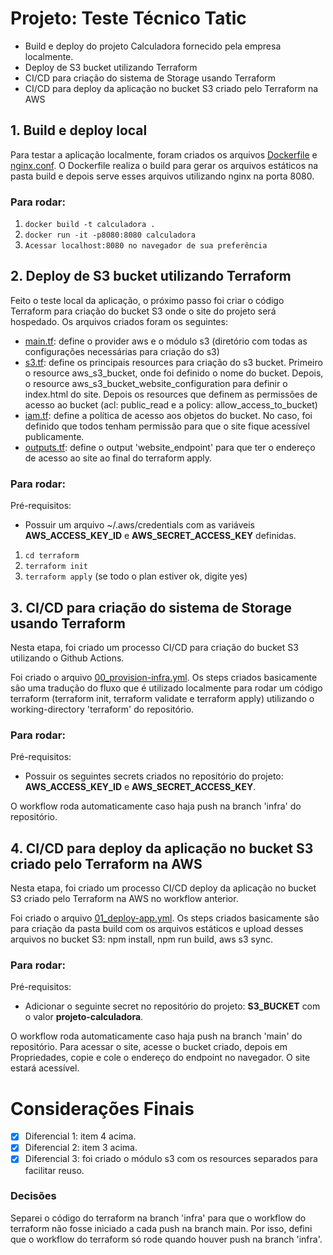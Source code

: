 # Projeto: Teste Técnico Tatic

- Build e deploy do projeto Calculadora fornecido pela empresa localmente.
- Deploy de S3 bucket utilizando Terraform
- CI/CD para criação do sistema de Storage usando Terraform
- CI/CD para deploy da aplicação no bucket S3 criado pelo Terraform na AWS


## 1. Build e deploy local

Para testar a aplicação localmente, foram criados os arquivos [Dockerfile](Dockerfile) e [nginx.conf](nginx.conf). O Dockerfile realiza o build para gerar os arquivos estáticos na pasta build e depois serve esses arquivos utilizando nginx na porta 8080.

### Para rodar:

1. `docker build -t calculadora .`
2. `docker run -it -p8080:8080 calculadora`
3. `Acessar localhost:8080 no navegador de sua preferência`


## 2. Deploy de S3 bucket utilizando Terraform

Feito o teste local da aplicação, o próximo passo foi criar o código Terraform para criação do bucket S3 onde o site do projeto será hospedado. Os arquivos criados foram os seguintes:

- [main.tf](terraform/main.tf): define o provider aws e o módulo s3 (diretório com todas as configurações necessárias para criação do s3)
- [s3.tf](terraform/s3/s3.tf): define os principais resources para criação do s3 bucket. Primeiro o resource aws_s3_bucket, onde foi definido o nome do bucket. Depois, o resource aws_s3_bucket_website_configuration para definir o index.html do site. Depois os resources que definem as permissões de acesso ao bucket (acl: public_read e a policy: allow_access_to_bucket)
- [iam.tf](terraform/s3/iam.tf): define a política de acesso aos objetos do bucket. No caso, foi definido que todos tenham permissão para que o site fique acessível publicamente.
- [outputs.tf](terraform/s3/outputs.tf): define o output 'website_endpoint' para que ter o endereço de acesso ao site ao final do terraform apply.

### Para rodar:

Pré-requisitos:
- Possuir um arquivo ~/.aws/credentials com as variáveis **AWS_ACCESS_KEY_ID** e **AWS_SECRET_ACCESS_KEY** definidas. 

1. `cd terraform`
2. `terraform init`
3. `terraform apply` (se todo o plan estiver ok, digite yes)


## 3. CI/CD para criação do sistema de Storage usando Terraform

Nesta etapa, foi criado um processo CI/CD para criação do bucket S3 utilizando o Github Actions.

Foi criado o arquivo [00_provision-infra.yml](.github/workflows/00_provision-infra.yml). Os steps criados basicamente são uma tradução do fluxo que é utilizado localmente para rodar um código terraform (terraform init, terraform validate e terraform apply) utilizando o working-directory 'terraform' do repositório.

### Para rodar:

Pré-requisitos:
- Possuir os seguintes secrets criados no repositório do projeto: **AWS_ACCESS_KEY_ID** e **AWS_SECRET_ACCESS_KEY**.

O workflow roda automaticamente caso haja push na branch 'infra' do repositório.

## 4. CI/CD para deploy da aplicação no bucket S3 criado pelo Terraform na AWS

Nesta etapa, foi criado um processo CI/CD deploy da aplicação no bucket S3 criado pelo Terraform na AWS no workflow anterior.

Foi criado o arquivo [01_deploy-app.yml](.github/workflows/01_deploy-app.yml). Os steps criados basicamente são para criação da pasta build com os arquivos estáticos e upload desses arquivos no bucket S3: npm install, npm run build, aws s3 sync.

### Para rodar:

Pré-requisitos:
- Adicionar o seguinte secret no repositório do projeto: **S3_BUCKET** com o valor **projeto-calculadora**.

O workflow roda automaticamente caso haja push na branch 'main' do repositório.
Para acessar o site, acesse o bucket criado, depois em Propriedades, copie e cole o endereço do endpoint no navegador. O site estará acessível.

# Considerações Finais

- [x] Diferencial 1: item 4 acima.
- [x] Diferencial 2: item 3 acima.
- [x] Diferencial 3: foi criado o módulo s3 com os resources separados para facilitar reuso.

### Decisões

Separei o código do terraform na branch 'infra' para que o workflow do terraform não fosse iniciado a cada push na branch main. Por isso, defini que o workflow do terraform só rode quando houver push na branch 'infra'. 